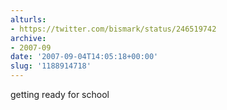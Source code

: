 ```yaml
---
alturls:
- https://twitter.com/bismark/status/246519742
archive:
- 2007-09
date: '2007-09-04T14:05:18+00:00'
slug: '1188914718'
---
```


getting ready for school

